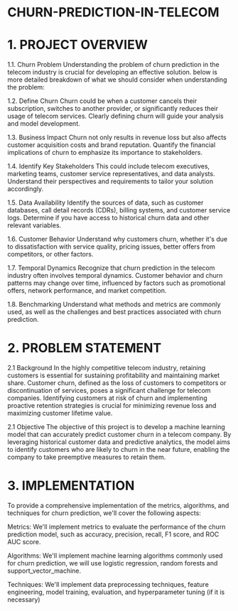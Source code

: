 # CHURN-PREDICTION-IN-TELECOM
# 1. PROJECT OVERVIEW
1.1. Churn Problem
Understanding the problem of churn prediction in the telecom industry is crucial for developing an effective solution. below is more detailed breakdown of what we should consider when understanding the problem:

1.2. Define Churn
Churn could be when a customer cancels their subscription, switches to another provider, or significantly reduces their usage of telecom services. Clearly defining churn will guide your analysis and model development.

1.3. Business Impact
Churn not only results in revenue loss but also affects customer acquisition costs and brand reputation. Quantify the financial implications of churn to emphasize its importance to stakeholders.

1.4. Identify Key Stakeholders
This could include telecom executives, marketing teams, customer service representatives, and data analysts. Understand their perspectives and requirements to tailor your solution accordingly.

1.5. Data Availability
Identify the sources of data, such as customer databases, call detail records (CDRs), billing systems, and customer service logs. Determine if you have access to historical churn data and other relevant variables.

1.6. Customer Behavior
Understand why customers churn, whether it's due to dissatisfaction with service quality, pricing issues, better offers from competitors, or other factors.

1.7. Temporal Dynamics
Recognize that churn prediction in the telecom industry often involves temporal dynamics. Customer behavior and churn patterns may change over time, influenced by factors such as promotional offers, network performance, and market competition.

1.8. Benchmarking
Understand what methods and metrics are commonly used, as well as the challenges and best practices associated with churn prediction.

# 2. PROBLEM STATEMENT
2.1 Background
In the highly competitive telecom industry, retaining customers is essential for sustaining profitability and maintaining market share. Customer churn, defined as the loss of customers to competitors or discontinuation of services, poses a significant challenge for telecom companies. Identifying customers at risk of churn and implementing proactive retention strategies is crucial for minimizing revenue loss and maximizing customer lifetime value.

2.1 Objective
The objective of this project is to develop a machine learning model that can accurately predict customer churn in a telecom company. By leveraging historical customer data and predictive analytics, the model aims to identify customers who are likely to churn in the near future, enabling the company to take preemptive measures to retain them.

# 3. IMPLEMENTATION
To provide a comprehensive implementation of the metrics, algorithms, and techniques for churn prediction, we'll cover the following aspects:

Metrics: We'll implement metrics to evaluate the performance of the churn prediction model, such as accuracy, precision, recall, F1 score, and ROC AUC score.

Algorithms: We'll implement machine learning algorithms commonly used for churn prediction, we will use logistic regression, random forests and support_vector_machine.

Techniques: We'll implement data preprocessing techniques, feature engineering, model training, evaluation, and hyperparameter tuning (if it is necessary)

